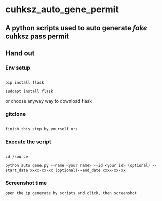 # cuhksz_auto_gene_permit
A python scripts used to auto generate *fake* cuhksz pass permit
---

## Hand out


### Env setup
```

pip install flask

sudoapt install flask

```

or choose anyway way to download flask

### gitclone

```

finish this step by yourself orz 

```

### Execute the script

```

cd /source

python auto_gene.py --name <your_name> --id <your_id> (optional) --start_date xxxx-xx-xx (optional)--end_date xxxx-xx-xx

```

### Screenshot time
``` open the ip generate by scripts and click, then screenshot ```
